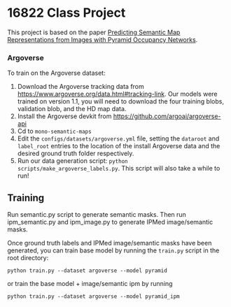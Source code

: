 # 16822 Class Project

This project is based on the paper [Predicting Semantic Map Representations from Images with Pyramid Occupancy Networks](https://arxiv.org/pdf/2003.13402.pdf).
### Argoverse
To train on the Argoverse dataset:
1. Download the Argoverse tracking data from https://www.argoverse.org/data.html#tracking-link. Our models were trained on version 1.1, you will need to download the four training blobs, validation blob, and the HD map data.
2. Install the Argoverse devkit from https://github.com/argoai/argoverse-api
3. Cd to `mono-semantic-maps`
5. Edit the `configs/datasets/argoverse.yml` file, setting the `dataroot` and `label_root` entries to the location of the install Argoverse data and the desired ground truth folder respectively.
5. Run our data generation script: `python scripts/make_argoverse_labels.py`. This script will also take a while to run! 

## Training
Run semantic.py script to generate semantic masks. Then run ipm_semantic.py and ipm_image.py to generate IPMed image/semantic masks.

Once ground truth labels and IPMed image/semantic masks have been generated, you can train base model by running the `train.py` script in the root directory: 
```
python train.py --dataset argoverse --model pyramid
```
or train the base model + image/semantic ipm by running 
```
python train.py --dataset argoverse --model pyramid_ipm
```

